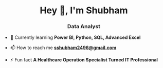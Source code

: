 <h1 align="center">Hey 👋, I'm Shubham</h1>
<h3 align="center">Data Analyst</h3>

- 🌱 Currently learning **Power BI, Python, SQL, Advanced Excel**

- 📫 How to reach me **sshubham2496@gmail.com**

- ⚡ Fun fact **A Healthcare Operation Specialist Turned IT Professional**

